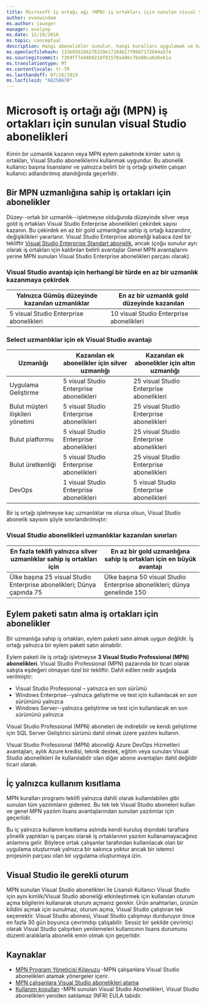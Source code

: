 ```yaml
---
title: Microsoft iş ortağı ağı (MPN) iş ortakları için sunulan visual Studio abonelikleri
author: evanwindom
ms.author: jaunger
manager: evelynp
ms.date: 12/19/2018
ms.topic: conceptual
description: Hangi abonelikler sunulur, hangi kuralları uygulamak ve kaç aboneliğe MPN'ye sunulan ayrıntıları.
ms.openlocfilehash: 133b9561b6276329e17104b17f0687172b94a574
ms.sourcegitcommit: f369ff7e84b0216f01570a486c7be80ca6d0e61a
ms.translationtype: MT
ms.contentlocale: tr-TR
ms.lasthandoff: 07/16/2019
ms.locfileid: "68250670"
---
```

# <a name="visual-studio-subscriptions-offered-to-partners-in-the-microsoft-partner-network-mpn"></a>Microsoft iş ortağı ağı (MPN) iş ortakları için sunulan visual Studio abonelikleri
Kimin bir uzmanlık kazanın veya MPN eylem paketinde kimler satın iş ortakları, Visual Studio aboneliklerini kullanmak uygundur. Bu abonelik kullanıcı başına lisanslanır ve yalnızca belirli bir iş ortağı şirketin çalışan kullanıcı adlandırılmış atandığında geçerlidir.

## <a name="subscriptions-for-partners-with-an-mpn-competency"></a>Bir MPN uzmanlığına sahip iş ortakları için abonelikler
Düzey--ortak bir uzmanlık--işletmeyse olduğunda düzeyinde silver veya gold iş ortakları Visual Studio Enterprise abonelikleri çekirdek sayısı kazanın. Bu çekirdek en az bir gold uzmanlığına sahip iş ortağı kazandırır, değişiklikleri yararlanır. Visual Studio Enterprise aboneliği kabaca özel bir tekliftir [Visual Studio Enterprise Standart abonelik](https://visualstudio.microsoft.com/vs/pricing/), ancak (çoğu sunulur ayrı olarak iş ortakları için kaldırılan belirli avantajlar Genel MPN avantajlarını yerine MPN sunulan Visual Studio Enterprise abonelikleri parçası olarak).

### <a name="core-visual-studio-benefit-for-earning-at-least-one-competency-of-any-kind"></a>Visual Studio avantajı için herhangi bir türde en az bir uzmanlık kazanmaya çekirdek

| Yalnızca Gümüş düzeyinde kazanılan uzmanlıklar               | En az bir uzmanlık gold düzeyinde kazanılan   |
|------------------------------------------------------------|----------------------------------------------------|
| 5 visual Studio Enterprise abonelikleri                   | 10 visual Studio Enterprise abonelikleri          |

### <a name="additional-visual-studio-benefit-for-select-competencies"></a>Select uzmanlıklar için ek Visual Studio avantajı

| Uzmanlığı                                  | Kazanılan ek abonelikler için **silver** uzmanlığı | Kazanılan ek abonelikler için **altın** uzmanlığı |
|---------------------------------------------|-----------------------------------------------------------|---------------------------------------------------------|
| Uygulama Geliştirme                     | 5 visual Studio Enterprise abonelikleri                  | 25 visual Studio Enterprise abonelikleri               |
| Bulut müşteri ilişkileri yönetimi      | 5 visual Studio Enterprise abonelikleri                  | 25 visual Studio Enterprise abonelikleri               |
| Bulut platformu                              | 5 visual Studio Enterprise abonelikleri                  | 25 visual Studio Enterprise abonelikleri               |
| Bulut üretkenliği                          | 5 visual Studio Enterprise abonelikleri                  | 25 visual Studio Enterprise abonelikleri               |
| DevOps                                      | 1 visual Studio Enterprise abonelikleri                  | 5 visual Studio Enterprise abonelikleri                |

Bir iş ortağı işletmeyse kaç uzmanlıklar ne olursa olsun, Visual Studio abonelik sayısını şöyle sınırlandırılmıştır:

### <a name="limits-for-visual-studio-subscriptions-earned-through-competencies"></a>Visual Studio abonelikleri uzmanlıklar kazanılan sınırları

| En fazla teklifi yalnızca silver uzmanlıklar sahip iş ortakları için                   | En az bir gold uzmanlığına sahip iş ortakları için en büyük avantajı               |
|------------------------------------------------------------------------------|------------------------------------------------------------------------------|
| Ülke başına 25 visual Studio Enterprise abonelikleri; Dünya çapında 75          | Ülke başına 50 visual Studio Enterprise abonelikleri; dünya genelinde 150         |

## <a name="subscriptions-for-partners-purchasing-the-action-pack"></a>Eylem paketi satın alma iş ortakları için abonelikler
Bir uzmanlığa sahip iş ortakları, eylem paketi satın almak uygun değildir. İş ortağı yalnızca bir eylem paketi satın alınabilir.

Eylem paketi ile iş ortağı işletmeyse **3 Visual Studio Professional (MPN) abonelikleri**. Visual Studio Professional (MPN) pazarında bir ticari olarak satışta eşdeğeri olmayan özel bir tekliftir. Dahil edilen nedir aşağıda verilmiştir:
- Visual Studio Professional – yalnızca en son sürümü
- Windows Enterprise--yalnızca geliştirme ve test için kullanılacak en son sürümünü yalnızca
- Windows Server--yalnızca geliştirme ve test için kullanılacak en son sürümünü yalnızca

Visual Studio Professional (MPN) aboneleri de indirebilir ve kendi geliştirme için SQL Server Geliştirici sürümü dahil olmak üzere yazılımı kullanın.

Visual Studio Professional (MPN) aboneliği Azure DevOps Hizmetleri avantajları, aylık Azure kredisi, teknik destek, eğitim veya sunulan Visual Studio abonelikleri ile kullanılabilir olan diğer abone avantajları dahil değildir ticari olarak.

## <a name="internal-use-only-restriction"></a>İç yalnızca kullanım kısıtlama
MPN kuralları programı teklifi yalnızca dahili olarak kullanılabilen gibi sunulan tüm yazılımların gidemez. Bu tek tek Visual Studio aboneleri kullan ve genel MPN yazılım lisans avantajlarından sunulan yazılımlar için geçerlidir.

Bu iç yalnızca kullanım kısıtlama aslında kendi kuruluş dışındaki taraflara yönelik yaptıkları iş parçası olarak iş ortaklarının yazılım kullanamayacağınız anlamına gelir. Böylece ortak çalışanlar tarafından kullanılacak olan bir uygulama oluşturmak yalnızca bir sakınca yoktur ancak bir istemci projesinin parçası olan bir uygulama oluşturmaya izin.

## <a name="sign-in-required-with-visual-studio"></a>Visual Studio ile gerekli oturum
MPN sunulan Visual Studio abonelikleri ile Lisanslı Kullanıcı Visual Studio için aynı kimlik/Visual Studio aboneliği etkinleştirmek için kullanılan oturum açma bilgilerini kullanarak oturum açmanız gerekir.
Ürün anahtarları, ürünün kilidini açmak için sunulmaz, oturum açma, Visual Studio çalıştıran tek seçenektir. Visual Studio abonesi, Visual Studio çalışmayı durduruyor önce en fazla 30 gün boyunca çevrimdışı çalışabilir. Sessiz bir şekilde çevrimiçi olarak Visual Studio çalışırken yenilemeleri kullanıcının lisans durumunu düzenli aralıklarla abonelik emin olmak için geçerlidir.

## <a name="resources"></a>Kaynaklar

- [MPN Program Yöneticisi Kılavuzu](https://assets.microsoft.com/en-us/Program-Administrator-Guide-to-Software-and-Online-Services-Benefits_1.pdf) -MPN çalışanlara Visual Studio abonelikleri atamak yönergeler içerir.
- [MPN çalışanlara Visual Studio abonelikleri atama](manage-mpn-subscriptions.md)
- [Kullanım koşulları](http://www.microsoft.com/useterms/) -MPN sunulan Visual Studio Abonelikleri, Visual Studio abonelikleri yeniden satılamaz (NFR) EULA tabidir.
